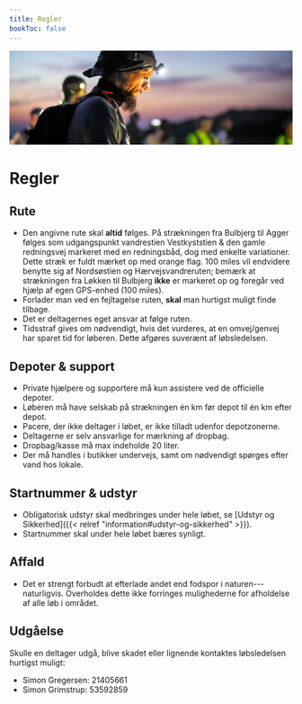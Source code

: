 ```yaml
---
title: Regler
bookToc: false
---
```


![banner](/images/banner6.jpg)

# Regler

## Rute

- Den angivne rute skal **altid** følges. På strækningen fra Bulbjerg til Agger følges som
  udgangspunkt vandrestien Vestkyststien & den gamle redningsvej markeret med en redningsbåd, dog
  med enkelte variationer. Dette stræk er fuldt mærket op med orange flag. 100 miles vil endvidere
  benytte sig af Nordsøstien og Hærvejsvandreruten; bemærk at strækningen fra Løkken til Bulbjerg
  **ikke** er markeret op og foregår ved hjælp af egen GPS-enhed (100 miles).
- Forlader man ved en fejltagelse ruten, **skal** man hurtigst muligt finde tilbage.
- Det er deltagernes eget ansvar at følge ruten.
- Tidsstraf gives om nødvendigt, hvis det vurderes, at en omvej/genvej har sparet tid for
  løberen. Dette afgøres suverænt af løbsledelsen.

## Depoter & support

- Private hjælpere og supportere må kun assistere ved de officielle depoter.
- Løberen må have selskab på strækningen én km før depot til én km efter depot.
- Pacere, der ikke deltager i løbet, er ikke tilladt udenfor depotzonerne.
- Deltagerne er selv ansvarlige for mærkning af dropbag.
- Dropbag/kasse må max indeholde 20 liter.
- Der må handles i butikker undervejs, samt om nødvendigt spørges efter vand hos lokale.

## Startnummer & udstyr
- Obligatorisk udstyr skal medbringes under hele løbet, se [Udstyr og Sikkerhed]({{< relref "information#udstyr-og-sikkerhed" >}}).
- Startnummer skal under hele løbet bæres synligt.

## Affald

- Det er strengt forbudt at efterlade andet end fodspor i naturen---naturligvis. Overholdes dette
  ikke forringes mulighederne for afholdelse af alle løb i området.

## Udgåelse

Skulle en deltager udgå, blive skadet eller lignende kontaktes løbsledelsen
hurtigst muligt:

- Simon Gregersen: 21405661
- Simon Grimstrup: 53592859
